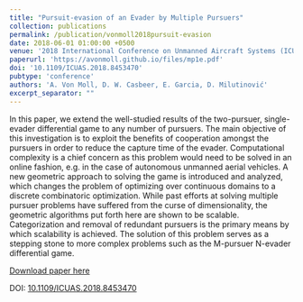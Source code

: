 ```yaml
---
title: "Pursuit-evasion of an Evader by Multiple Pursuers"
collection: publications
permalink: /publication/vonmoll2018pursuit-evasion
date: 2018-06-01 01:00:00 +0500
venue: '2018 International Conference on Unmanned Aircraft Systems (ICUAS)'
paperurl: 'https://avonmoll.github.io/files/mp1e.pdf'
doi: '10.1109/ICUAS.2018.8453470'
pubtype: 'conference'
authors: 'A. Von Moll, D. W. Casbeer, E. Garcia, D. Milutinović'
excerpt_separator: ""
---
```

In this paper, we extend the well-studied results of the two-pursuer, single-evader differential game to any number of pursuers. The main objective of this investigation is to exploit the benefits of cooperation amongst the pursuers in order to reduce the capture time of the evader. Computational complexity is a chief concern as this problem would need to be solved in an online fashion, e.g. in the case of autonomous unmanned aerial vehicles. A new geometric approach to solving the game is introduced and analyzed, which changes the problem of optimizing over continuous domains to a discrete combinatoric optimization. While past efforts at solving multiple pursuer problems have suffered from the curse of dimensionality, the geometric algorithms put forth here are shown to be scalable. Categorization and removal of redundant pursuers is the primary means by which scalability is achieved. The solution of this problem serves as a stepping stone to more complex problems such as the M-pursuer N-evader differential game.

[Download paper here](https://avonmoll.github.io/files/mp1e.pdf)

DOI: [10.1109/ICUAS.2018.8453470](https://doi.org/10.1109/ICUAS.2018.8453470)
